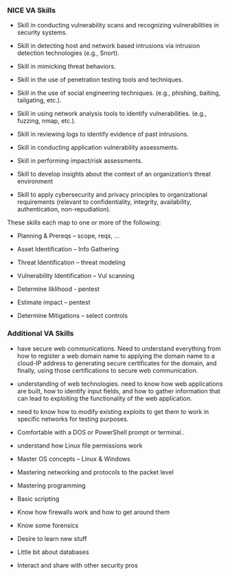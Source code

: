 ### NICE VA Skills
* Skill in conducting vulnerability scans and recognizing vulnerabilities in security
  systems.

* Skill in detecting host and network based intrusions via intrusion detection
  technologies (e.g., Snort).

* Skill in mimicking threat behaviors.

* Skill in the use of penetration testing tools and techniques.

* Skill in the use of social engineering techniques. (e.g., phishing, baiting, tailgating,
  etc.).

* Skill in using network analysis tools to identify vulnerabilities. (e.g., fuzzing, nmap,
  etc.).

* Skill in reviewing logs to identify evidence of past intrusions.

* Skill in conducting application vulnerability assessments.

* Skill in performing impact/risk assessments.

* Skill to develop insights about the context of an organization’s threat environment

* Skill to apply cybersecurity and privacy principles to organizational requirements
  (relevant to confidentiality, integrity, availability, authentication, non-repudiation).

These skills each map to one or more of the following:
* Planning & Prereqs – scope, reqs, …

* Asset Identification – Info Gathering

* Threat Identification – threat modeling

* Vulnerability Identification – Vul scanning

* Determine liklihood - pentest

* Estimate impact – pentest

* Determine Mitigations – select controls


### Additional VA Skills
* have secure web communications. Need to understand everything from how to register a web domain name to applying the domain name to a cloud-IP
  address to generating secure certificates for the domain, and finally, using those certifications to secure web communication.

* understanding of web technologies. need to know how web applications are built, how to identify input fields, and how to gather information that can lead
  to exploiting the functionality of the web application.

* need to know how to modify existing exploits to get them to work in specific networks for testing purposes.

* Comfortable with a DOS or PowerShell prompt or terminal..

* understand how Linux file permissions work

* Master OS concepts – Linux & Windows

* Mastering networking and protocols to the packet level

* Mastering programming

* Basic scripting

* Know how firewalls work and how to get around them

* Know some forensics

* Desire to learn new stuff

* Little bit about databases

* Interact and share with other security pros
